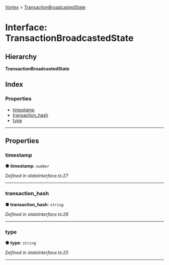 [Vortex](../README.md) > [TransactionBroadcastedState](../interfaces/transactionbroadcastedstate.md)

# Interface: TransactionBroadcastedState

## Hierarchy

**TransactionBroadcastedState**

## Index

### Properties

* [timestamp](transactionbroadcastedstate.md#timestamp)
* [transaction_hash](transactionbroadcastedstate.md#transaction_hash)
* [type](transactionbroadcastedstate.md#type)

---

## Properties

<a id="timestamp"></a>

###  timestamp

**● timestamp**: *`number`*

*Defined in stateInterface.ts:27*

___
<a id="transaction_hash"></a>

###  transaction_hash

**● transaction_hash**: *`string`*

*Defined in stateInterface.ts:26*

___
<a id="type"></a>

###  type

**● type**: *`string`*

*Defined in stateInterface.ts:25*

___

